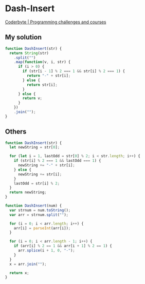 # Dash-Insert

[Coderbyte | Programming challenges and courses](https://coderbyte.com/results/cjordanball:Dash%20Insert:JavaScript)

## My solution

```javascript
function DashInsert(str) {
  return String(str)
    .split("")
    .map(function(v, i, str) {
      if (i > 0) {
        if (str[i - 1] % 2 === 1 && str[i] % 2 === 1) {
          return "-" + str[i];
        } else {
          return str[i];
        }
      } else {
        return v;
      }
    })
    .join("");
}
```

## Others

```javascript
function DashInsert(str) {
  let newString = str[0];

  for (let i = 1, lastOdd = str[0] % 2; i < str.length; i++) {
    if (str[i] % 2 === 1 && lastOdd === 1) {
      newString += "-" + str[i];
    } else {
      newString += str[i];
    }
    lastOdd = str[i] % 2;
  }
  return newString;
}
```

```javascript
function DashInsert(num) {
  var strnum = num.toString();
  var arr = strnum.split("");

  for (i = 0; i < arr.length; i++) {
    arr[i] = parseInt(arr[i]);
  }

  for (i = 0; i < arr.length - 1; i++) {
    if (arr[i] % 2 == 1 && arr[i + 1] % 2 == 1) {
      arr.splice(i + 1, 0, "-");
    }
  }
  x = arr.join("");

  return x;
}
```
